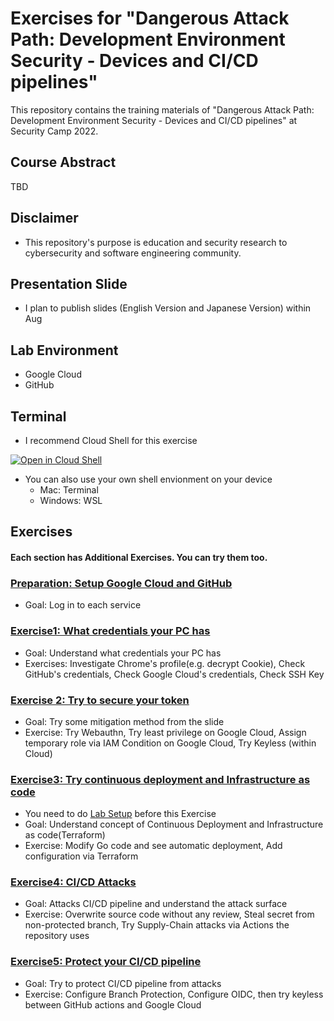 # Exercises for "Dangerous Attack Path: Development Environment Security - Devices and CI/CD pipelines"

This repository contains the training materials of "Dangerous Attack Path: Development Environment Security - Devices and CI/CD pipelines" at Security Camp 2022.

## Course Abstract
TBD

## Disclaimer
- This repository's purpose is education and security research to cybersecurity and software engineering community.

## Presentation Slide
- I plan to publish slides (English Version and Japanese Version) within Aug

## Lab Environment
- Google Cloud
- GitHub

## Terminal
- I recommend Cloud Shell for this exercise

[![Open in Cloud Shell](http://gstatic.com/cloudssh/images/open-btn.png)](https://console.cloud.google.com/cloudshell/open?git_repo=https://github.com/rung/seccamp2022-devenv-security-training&page=editor&cloudshell_tutorial=README.md)

- You can also use your own shell envionment on your device
  - Mac: Terminal
  - Windows: WSL

## Exercises
#### Each section has Additional Exercises. You can try them too.

### [Preparation: Setup Google Cloud and GitHub](0-preparation/README.md)
- Goal: Log in to each service

### [Exercise1: What credentials your PC has](./1-exercise1/README.md)
- Goal: Understand what credentials your PC has
- Exercises: Investigate Chrome's profile(e.g. decrypt Cookie), Check GitHub's credentials, Check Google Cloud's credentials, Check SSH Key

### [Exercise 2: Try to secure your token](./2-exercise2/README.md)
- Goal: Try some mitigation method from the slide
- Exercise: Try Webauthn, Try least privilege on Google Cloud, Assign temporary role via IAM Condition on Google Cloud, Try Keyless (within Cloud)

### [Exercise3: Try continuous deployment and Infrastructure as code](./3-exercise3/README.md)
- You need to do [Lab Setup](./3-exercise3/lab-setup.md) before this Exercise
- Goal: Understand concept of Continuous Deployment and Infrastructure as code(Terraform)
- Exercise: Modify Go code and see automatic deployment, Add configuration via Terraform

### [Exercise4: CI/CD Attacks](./4-exercise4/README.md)
- Goal: Attacks CI/CD pipeline and understand the attack surface
- Exercise: Overwrite source code without any review, Steal secret from non-protected branch, Try Supply-Chain attacks via Actions the repository uses

### [Exercise5: Protect your CI/CD pipeline](./5-exercise5/README.md)
- Goal: Try to protect CI/CD pipeline from attacks
- Exercise: Configure Branch Protection, Configure OIDC, then try keyless between GitHub actions and Google Cloud
